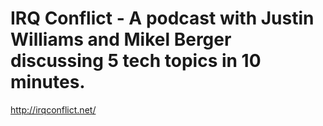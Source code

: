 <!--
id: 2593538221
link: http://kevinisom.info/post/2593538221/irq-conflict-a-podcast-with-justin-williams-and-mikel
slug: irq-conflict-a-podcast-with-justin-williams-and-mikel
date: Tue Jan 04 2011 21:33:09 GMT+1300 (NZDT)
raw: {"blog_name":"kevinisom","id":2593538221,"post_url":"http://kevinisom.info/post/2593538221/irq-conflict-a-podcast-with-justin-williams-and-mikel","slug":"irq-conflict-a-podcast-with-justin-williams-and-mikel","type":"link","date":"2011-01-04 08:33:09 GMT","timestamp":1294129989,"state":"published","format":"html","reblog_key":"2e8CvdL2","tags":[],"short_url":"http://tmblr.co/Zw68Yy2Qba2j","highlighted":[],"feed_item":"http://irqconflict.net/","from_feed_id":"650234","note_count":0,"title":"IRQ Conflict - A podcast with Justin Williams and Mikel Berger discussing 5 tech topics in 10 minutes.","url":"http://irqconflict.net/","description":""}
publish: 2011-01-04
tags: 
title: IRQ Conflict - A podcast with Justin Williams and Mikel Berger discussing 5 tech topics in 10 minutes.
-->


IRQ Conflict - A podcast with Justin Williams and Mikel Berger discussing 5 tech topics in 10 minutes.
======================================================================================================

<http://irqconflict.net/>

